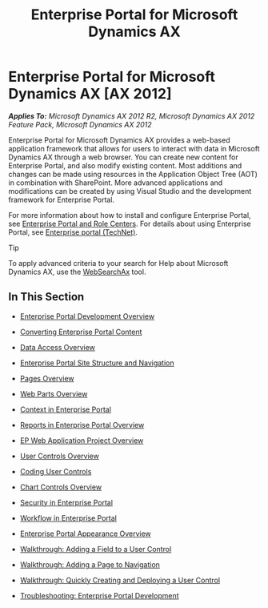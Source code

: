 ﻿---
title: Enterprise Portal for Microsoft Dynamics AX
TOCTitle: Enterprise Portal
ms:assetid: aec18c10-d8be-4177-86f7-a74e9853d76c
ms:mtpsurl: https://msdn.microsoft.com/en-us/library/Aa855178(v=AX.60)
ms:contentKeyID: 35245618
ms.date: 04/30/2013
mtps_version: v=AX.60
---

# Enterprise Portal for Microsoft Dynamics AX [AX 2012]


_**Applies To:** Microsoft Dynamics AX 2012 R2, Microsoft Dynamics AX 2012 Feature Pack, Microsoft Dynamics AX 2012_

Enterprise Portal for Microsoft Dynamics AX provides a web-based application framework that allows for users to interact with data in Microsoft Dynamics AX through a web browser. You can create new content for Enterprise Portal, and also modify existing content. Most additions and changes can be made using resources in the Application Object Tree (AOT) in combination with SharePoint. More advanced applications and modifications can be created by using Visual Studio and the development framework for Enterprise Portal.

For more information about how to install and configure Enterprise Portal, see [Enterprise Portal and Role Centers](https://msdn.microsoft.com/en-us/library/gg751374\(v=ax.60\)). For details about using Enterprise Portal, see [Enterprise portal (TechNet)](https://msdn.microsoft.com/en-us/library/hh272853\(v=ax.60\)).


> [!TIP]
> <P>To apply advanced criteria to your search for Help about Microsoft Dynamics AX, use the <A href="http://go.microsoft.com/fwlink/?linkid=247587%26xver=ax060">WebSearchAx</A> tool.</P>



## In This Section

  - [Enterprise Portal Development Overview](enterprise-portal-development-overview.md)  

  - [Converting Enterprise Portal Content](converting-enterprise-portal-content.md)  

  - [Data Access Overview](data-access-overview.md)  

  - [Enterprise Portal Site Structure and Navigation](enterprise-portal-site-structure-and-navigation.md)  

  - [Pages Overview](pages-overview.md)  

  - [Web Parts Overview](web-parts-overview.md)  

  - [Context in Enterprise Portal](context-in-enterprise-portal.md)  

  - [Reports in Enterprise Portal Overview](reports-in-enterprise-portal-overview.md)  

  - [EP Web Application Project Overview](ep-web-application-project-overview.md)  

  - [User Controls Overview](user-controls-overview.md)  

  - [Coding User Controls](coding-user-controls.md)  

  - [Chart Controls Overview](chart-controls-overview.md)  

  - [Security in Enterprise Portal](security-in-enterprise-portal.md)  

  - [Workflow in Enterprise Portal](workflow-in-enterprise-portal.md)  

  - [Enterprise Portal Appearance Overview](enterprise-portal-appearance-overview.md)  

  - [Walkthrough: Adding a Field to a User Control](walkthrough-adding-a-field-to-a-user-control.md)  

  - [Walkthrough: Adding a Page to Navigation](walkthrough-adding-a-page-to-navigation.md)  

  - [Walkthrough: Quickly Creating and Deploying a User Control](walkthrough-quickly-creating-and-deploying-a-user-control.md)  

  - [Troubleshooting: Enterprise Portal Development](troubleshooting-enterprise-portal-development.md)

